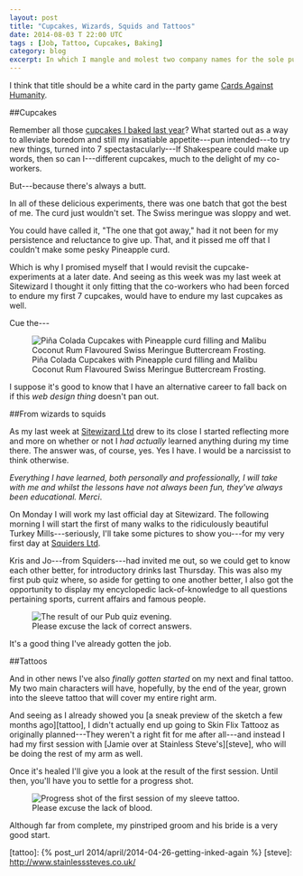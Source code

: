 ```yaml
---
layout: post
title: "Cupcakes, Wizards, Squids and Tattoos"
date: 2014-08-03 T 22:00 UTC
tags : [Job, Tattoo, Cupcakes, Baking]
category: blog
excerpt: In which I mangle and molest two company names for the sole purpose of getting a not-particularly-funny title out of it.
---
```

I think that title should be a white card in the party game [Cards Against Humanity][cah].

##Cupcakes

Remember all those [cupcakes I baked last year][cupcakes]? What started out as a way to alleviate boredom and still my insatiable appetite---pun intended---to try new things, turned into 7 spectastacularly---If Shakespeare could make up words, then so can I---different cupcakes, much to the delight of my co-workers.

But---because there's always a butt.

In all of these delicious experiments, there was one batch that got the best of me. The curd just wouldn't set. The Swiss meringue was sloppy and wet.

You could have called it, "The one that got away," had it not been for my persistence and reluctance to give up. That, and it pissed me off that I couldn't make some pesky Pineapple curd.

Which is why I promised myself that I would revisit the cupcake-experiments at a later date. And seeing as this week was my last week at Sitewizard I thought it only fitting that the co-workers who had been forced to endure my first 7 cupcakes, would have to endure my last cupcakes as well.

Cue the---

<div>
<figure>
	<img class="js-lazy-load" data-original="../../../../assets/posts/2014/august/cupcakes-wizards-squids-and-tattoos/pina-colada-cupcakes-with-pineapple-curd.jpg" alt="Piña Colada Cupcakes with Pineapple curd filling and Malibu Coconut Rum Flavoured Swiss Meringue Buttercream Frosting.">
	<figcaption>Piña Colada Cupcakes with Pineapple curd filling and Malibu Coconut Rum Flavoured Swiss Meringue Buttercream Frosting.</figcaption>
</figure>
</div>

I suppose it's good to know that I have an alternative career to fall back on if this *web design thing* doesn't pan out.

##From wizards to squids

As my last week at [Sitewizard Ltd][sitewizard] drew to its close I started reflecting more and more on whether or not I *had actually* learned anything during my time there. The answer was, of course, yes. Yes I have. I would be a narcissist to think otherwise.

*Everything I have learned, both personally and professionally, I will take with me and whilst the lessons have not always been fun, they've always been educational. Merci*.

On Monday I will work my last official day at Sitewizard. The following morning I will start the first of many walks to the ridiculously beautiful Turkey Mills---seriously, I'll take some pictures to show you---for my very first day at [Squiders Ltd][squiders].

Kris and Jo---from Squiders---had invited me out, so we could get to know each other better, for introductory drinks last Thursday. This was also my first pub quiz where, so aside for getting to one another better, I also got the opportunity to display my encyclopedic lack-of-knowledge to all questions pertaining sports, current affairs and famous people.

<div>
<figure>
	<img class="js-lazy-load" data-original="../../../../assets/posts/2014/august/cupcakes-wizards-squids-and-tattoos/the-result-of-my-first-pub-quiz.jpg" alt="The result of our Pub quiz evening.">
	<figcaption>Please excuse the lack of correct answers.</figcaption>
</figure>
</div>

It's a good thing I've already gotten the job.

##Tattoos

And in other news I've also *finally gotten started* on my next and final tattoo. My two main characters will have, hopefully, by the end of the year, grown into the sleeve tattoo that will cover my entire right arm.

And seeing as I already showed you [a sneak preview of the sketch a few months ago][tattoo], I didn't actually end up going to Skin Flix Tattooz as originally planned---They weren't a right fit for me after all---and instead I had my first session with [Jamie over at Stainless Steve's][steve], who will be doing the rest of my arm as well.

Once it's healed I'll give you a look at the result of the first session. Until then, you'll have you to settle for a progress shot.

<div>
<figure>
	<img class="js-lazy-load" data-original="../../../../assets/posts/2014/august/cupcakes-wizards-squids-and-tattoos/the-first-session-of-my-sleeve-tattoo.jpg" alt="Progress shot of the first session of my sleeve tattoo.">
	<figcaption>Please excuse the lack of blood.</figcaption>
</figure>
</div>

Although far from complete, my pinstriped groom and his bride is a very good start.

[cah]: http://cardsagainsthumanity.com/
[cupcakes]: http://fiinixdesign.blogspot.co.uk/search/label/cupcakes
[sitewizard]: http://sitewizard.co.uk/
[squiders]: http://www.squiders.com/
[wizard]: https://www.youtube.com/watch?v=GPfMPkbvBwY
[tattoo]: {% post_url 2014/april/2014-04-26-getting-inked-again %}
[steve]: http://www.stainlesssteves.co.uk/